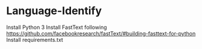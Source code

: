 # Language-Identify
Install Python 3
Install FastText following https://github.com/facebookresearch/fastText/#building-fasttext-for-python
Install requirements.txt
